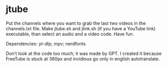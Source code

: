 # jtube
Put the channels where you want to grab the last two videos in the channels.txt file. Make jtube.sh and jlink.sh (if you have a YouTube link) executable, than select an audio and a video code. Have fun.

Dependencies: yt-dlp; mpv; nerdfonts

Don’t look at the code too much; it was made by GPT. I created it because FreeTube is stuck at 360px and invidious go only in english autotranslate.
